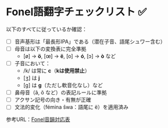 # Fonel語翻字チェックリスト ✅

以下のすべてに従っているか確認：

- [ ] 音声基形は「最長形IPA」である（潜在子音、語尾シュワー含む）
- [ ] 母音は以下の変換表に完全準拠  
  - [ø] → **ö**, [œ] → **ë**, [o] → **ó**, [ɔ] → **ò** など
- [ ] 子音において：
  - /k/ は常に **c**（**kは使用禁止**）
  - [ʒ] は **j**
  - [g] は **g**（ただし軟音化なし）など
- [ ] 鼻母音（ã, õ など）の表記ルールに準拠
- [ ] アクサン記号の向き・有無が正確
- [ ] 文法的変化（fémina ŝwa：語尾に ë）を適用済み

参考URL：[Fonel音韻対応表](https://arixatos.github.io/fonel/phonology/)
